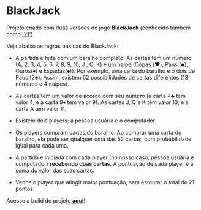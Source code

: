 # BlackJack
Projeto criado com duas versões do jogo **BlackJack** (conhecido também como ['21'](https://pt.wikipedia.org/wiki/Blackjack)).

   Veja abaixo as regras básicas do BlackJack:

- A partida é feita com um baralho completo. As cartas têm um número (A, 2, 3, 4, 5, 6, 7, 8, 9, 10, J , Q, K) e um naipe (Copas (♥️), Paus (♣️), Ouros(♦️) e Espadas(♠️)). Por exemplo, uma carta do baralho é o dois de Paus (2♣️). Assim, existem 52 possibilidades de cartas diferentes (13 números e 4 naipes).

- As cartas têm um valor de acordo com seu número (a carta 4♣️ tem valor 4, e a carta 9♦️ tem valor 9). As cartas J, Q e K têm valor 10, e a carta A tem valor 11.

- Existem dois players: a pessoa usuária e o computador.

- Os players compram cartas do baralho. Ao comprar uma carta do baralho, ela pode ser qualquer uma das 52 cartas, com probabilidade igual para cada uma.

- A partida é iniciada com cada player (no nosso caso, pessoa usuária e computador) **recebendo duas cartas**. A pontuação de cada player é a soma do valor das suas cartas.

- Vence o player que atingir maior pontuação, sem estourar o total de 21 pontos.

Acesse a build do projeto **[aqui](https://blackjack-mazzinogueira.surge.sh/)**!

